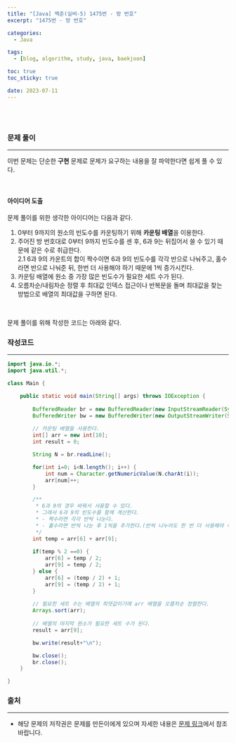 ```yaml
---
title: "[Java] 백준(실버-5) 1475번 - 방 번호"
excerpt: "1475번 - 방 번호"

categories:
  - Java

tags:
  - [blog, algorithm, study, java, baekjoon]

toc: true
toc_sticky: true

date: 2023-07-11
---
```


<br><br>

### 문제 풀이

---

이번 문제는 단순한 **구현** 문제로 문제가 요구하는 내용을 잘 파악한다면 쉽게 풀 수 있다.

<br>

#### 아이디어 도출

문제 풀이를 위한 생각한 아이디어는 다음과 같다.

1. 0부터 9까지의 원소의 빈도수를 카운팅하기 위해 **카운팅 배열**을 이용한다.
2. 주어진 방 번호대로 0부터 9까지 빈도수를 센 후, 6과 9는 뒤집어서 쓸 수 있기 때문에 같은 수로 취급한다. <br>
    2.1 6과 9의 카운트의 합이 짝수이면 6과 9의 빈도수를 각각 반으로 나눠주고, 홀수라면 반으로 나눠준 뒤, 한번 더 사용해야 하기 때문에 1씩 증가시킨다.
3. 카운팅 배열에 원소 중 가장 많은 빈도수가 필요한 세트 수가 된다.
4. 오름차순/내림차순 정렬 후 최대값 인덱스 접근이나 반복문을 돌며 최대값을 찾는 방법으로 배열의 최대값을 구하면 된다.

<br>

문제 풀이를 위해 작성한 코드는 아래와 같다.

### 작성코드

---

```java
import java.io.*;
import java.util.*;

class Main {    

    public static void main(String[] args) throws IOException {
        
        BufferedReader br = new BufferedReader(new InputStreamReader(System.in));
        BufferedWriter bw = new BufferedWriter(new OutputStreamWriter(System.out));
        
        // 카운팅 배열을 사용한다.
        int[] arr = new int[10];
        int result = 0;

        String N = br.readLine();

        for(int i=0; i<N.length(); i++) {
            int num = Character.getNumericValue(N.charAt(i));
            arr[num]++;            
        }

        /**
         * 6과 9의 경우 바꿔서 사용할 수 있다.
         * 그래서 6과 9의 빈도수를 함께 계산한다.
         * - 짝수라면 각각 반씩 나눈다.
         * - 홀수라면 반씩 나눈 후 1씩을 추가한다.(반씩 나누어도 한 번 더 사용해야 하기 때문)
         */
        int temp = arr[6] + arr[9];
        
        if(temp % 2 ==0) {
            arr[6] = temp / 2;
            arr[9] = temp / 2;
        } else {
            arr[6] = (temp / 2) + 1;
            arr[9] = (temp / 2) + 1;
        }
        
        // 필요한 세트 수는 배열의 최댓값이기에 arr 배열을 오름차순 정렬한다.
        Arrays.sort(arr);
        
        // 배열의 마지막 원소가 필요한 세트 수가 된다.
        result = arr[9];

        bw.write(result+"\n");

        bw.close();
        br.close();
    }    

}
```

### 출처

---

- 해당 문제의 저작권은 문제를 만든이에게 있으며 자세한 내용은 [문제 링크](https://www.acmicpc.net/problem/1475)에서 참조바랍니다.